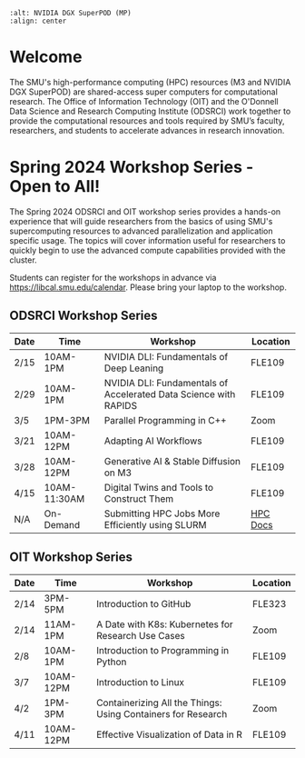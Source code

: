 ```{image} ./images/superpod.jpg
:alt: NVIDIA DGX SuperPOD (MP)
:align: center 
```

# Welcome

The SMU's high-performance computing (HPC) resources (M3 and NVIDIA DGX
SuperPOD) are shared-access super computers for computational research. The
Office of Information Technology (OIT) and the O'Donnell Data Science and
Research Computing Institute (ODSRCI) work together to provide the
computational resources and tools required by SMU’s faculty, researchers, and
students to accelerate advances in research innovation.

# Spring 2024 Workshop Series - Open to All!

The Spring 2024 ODSRCI and OIT workshop series provides a hands-on experience
that will guide researchers from the basics of using SMU's supercomputing
resources to advanced parallelization and application specific usage. The
topics will cover information useful for researchers to quickly begin to use
the advanced compute capabilities provided with the cluster.

Students can register for the workshops in advance via
https://libcal.smu.edu/calendar. Please bring your laptop to the workshop.

## ODSRCI Workshop Series

| Date  | Time         | Workshop                    			 	 				      | Location   |
| ----- | ------------ | ---------------------------------------------------------------- | ---------- |
| 2/15  | 10AM-1PM     | NVIDIA DLI: Fundamentals of Deep Leaning                         | FLE109     |
| 2/29  | 10AM-1PM     | NVIDIA DLI: Fundamentals of Accelerated Data Science with RAPIDS | FLE109     |
| 3/5   | 1PM-3PM      | Parallel Programming in C++                                      | Zoom       |
| 3/21  | 10AM-12PM    | Adapting AI Workflows                                            | FLE109     |
| 3/28  | 10AM-12PM    | Generative AI & Stable Diffusion on M3                           | FLE109     |
| 4/15  | 10AM-11:30AM | Digital Twins and Tools to Construct Them                        | FLE109     |
| N/A   | On-Demand    | Submitting HPC Jobs More Efficiently using SLURM                 | [HPC Docs] |

## OIT Workshop Series

| Date  | Time        | Workshop                    								 | Location |
| ----- | ----------- | ------------------------------------------------------------ | -------- |
| 2/14  | 3PM-5PM     | Introduction to GitHub                                       | FLE323   |
| 2/14  | 11AM-1PM    | A Date with K8s: Kubernetes for Research Use Cases           | Zoom     |
| 2/8   | 10AM-1PM    | Introduction to Programming in Python                        | FLE109   |
| 3/7   | 10AM-12PM   | Introduction to Linux                                        | FLE109   |
| 4/2   | 1PM-3PM     | Containerizing All the Things: Using Containers for Research | Zoom     |
| 4/11  | 10AM-12PM   | Effective Visualization of Data in R                         | FLE109   |

[HPC Docs]: <https://southernmethodistuniversity.github.io/hpc_docs/>

